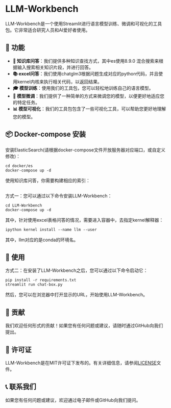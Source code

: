 # LLM-Workbench

LLM-Workbench是一个使用Streamlit进行语言模型训练、微调和可视化的工具包。它非常适合研究人员和AI爱好者使用。

## 🚀 功能
- **🤗 知识库问答**：我们提供多种知识查找方式，其中es使用8.9.0 混合搜索来根据输入搜索相关知识片段，并进行回答。
- **📚 excel问答**：我们使用chatglm3根据问题生成对应的python代码，并且使用kernel内核来执行相关代码，以返回结果。
- **🎓 模型训练**：使用我们的工具包，您可以轻松地训练自己的语言模型。
- **🔧 模型微调**：我们提供了一种简单的方式来微调您的模型，以便更好地适应您的特定任务。
- **📊 模型可视化**：我们的工具包包含了一些可视化工具，可以帮助您更好地理解您的模型。

## 📦 Docker-compose 安装
安装ElasticSearch(请根据docker-compose文件开放服务器对应端口，或自定义修改)：
```angular2html
cd docker/es
docker-compose up -d
```
使用知识库问答，你需要构建相应的索引：
```angular2html

```
方式一：您可以通过以下命令安装LLM-Workbench：
```
cd LLM-Workbench
docker-compose up -d 
```
其中，针对使用excel表格问答的情况，需要进入容器中，去指定kernel解释器：
```angular2html
ipython kernel install --name llm --user
```
其中，llm对应的是conda的环境名。
## 🎈 使用

方式二：在安装了LLM-Workbench之后，您可以通过以下命令启动它：
```angular2html
pip install -r requirements.txt
streamlit run chat-box.py
```

然后，您可以在浏览器中打开显示的URL，开始使用LLM-Workbench。

## 🤝 贡献

我们欢迎任何形式的贡献！如果您有任何问题或建议，请随时通过GitHub向我们提出。

## 📄 许可证

LLM-Workbench是在MIT许可证下发布的。有关详细信息，请参阅[LICENSE](LICENSE)文件。

## 📞 联系我们

如果您有任何问题或建议，欢迎通过电子邮件或GitHub向我们提问。
